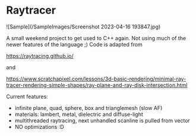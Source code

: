 # Raytracer

![Sample](/SampleImages/Screenshot 2023-04-16 193847.jpg)

A small weekend project to get used to C++ again. Not using much of the newer features of the language ;)
Code is adapted from 

https://raytracing.github.io/

and 

https://www.scratchapixel.com/lessons/3d-basic-rendering/minimal-ray-tracer-rendering-simple-shapes/ray-plane-and-ray-disk-intersection.html

Current features:
- infinite plane, quad, sphere, box and trianglemesh (slow AF)
- materials: lambert, metal, dielectric and diffuse-light
- multithreaded raytracing, next unhandled scanline is pulled from vector
- NO optimizations :D
